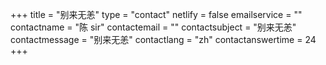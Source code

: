 +++
title = "别来无恙"
type = "contact"
netlify = false
emailservice = ""
contactname = "陈 sir"
contactemail = ""
contactsubject = "别来无恙"
contactmessage = "别来无恙"
contactlang = "zh"
contactanswertime = 24
+++